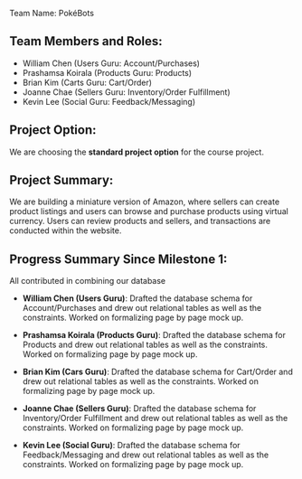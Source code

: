 Team Name: PokéBots

## Team Members and Roles:

- William Chen (Users Guru: Account/Purchases)
- Prashamsa Koirala (Products Guru: Products)
- Brian Kim (Carts Guru: Cart/Order)
- Joanne Chae (Sellers Guru: Inventory/Order Fulfillment)
- Kevin Lee (Social Guru: Feedback/Messaging)

## Project Option:

We are choosing the **standard project option** for the course project.

## Project Summary:

We are building a miniature version of Amazon, where sellers can create product listings and users can browse and purchase products using virtual currency. Users can review products and sellers, and transactions are conducted within the website.

## Progress Summary Since Milestone 1:
All contributed in combining our database

- **William Chen (Users Guru)**:  Drafted the database schema for Account/Purchases and drew out relational tables as well as the constraints. Worked on formalizing page by page mock up. 

- **Prashamsa Koirala (Products Guru)**: Drafted the database schema for Products and drew out relational tables as well as the constraints. Worked on formalizing page by page mock up. 

- **Brian Kim (Cars Guru)**: Drafted the database schema for Cart/Order and drew out relational tables as well as the constraints. Worked on formalizing page by page mock up. 

- **Joanne Chae (Sellers Guru)**: Drafted the database schema for Inventory/Order Fulfillment and drew out relational tables as well as the constraints. Worked on formalizing page by page mock up. 

- **Kevin Lee (Social Guru)**: Drafted the database schema for Feedback/Messaging and drew out relational tables as well as the constraints. Worked on formalizing page by page mock up. 
  
